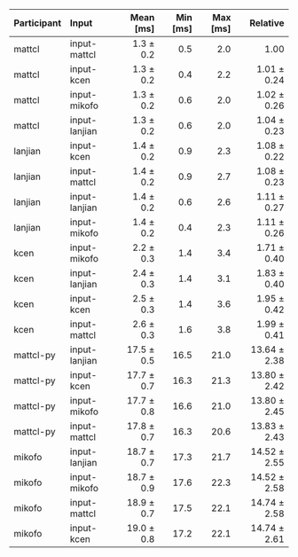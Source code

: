 | Participant | Input | Mean [ms] | Min [ms] | Max [ms] | Relative |
|:---|:---|---:|---:|---:|---:|
| mattcl | input-mattcl | 1.3 ± 0.2 | 0.5 | 2.0 | 1.00 |
| mattcl | input-kcen | 1.3 ± 0.2 | 0.4 | 2.2 | 1.01 ± 0.24 |
| mattcl | input-mikofo | 1.3 ± 0.2 | 0.6 | 2.0 | 1.02 ± 0.26 |
| mattcl | input-lanjian | 1.3 ± 0.2 | 0.6 | 2.0 | 1.04 ± 0.23 |
| lanjian | input-kcen | 1.4 ± 0.2 | 0.9 | 2.3 | 1.08 ± 0.22 |
| lanjian | input-mattcl | 1.4 ± 0.2 | 0.9 | 2.7 | 1.08 ± 0.23 |
| lanjian | input-lanjian | 1.4 ± 0.2 | 0.6 | 2.6 | 1.11 ± 0.27 |
| lanjian | input-mikofo | 1.4 ± 0.2 | 0.4 | 2.3 | 1.11 ± 0.26 |
| kcen | input-mikofo | 2.2 ± 0.3 | 1.4 | 3.4 | 1.71 ± 0.40 |
| kcen | input-lanjian | 2.4 ± 0.3 | 1.4 | 3.1 | 1.83 ± 0.40 |
| kcen | input-kcen | 2.5 ± 0.3 | 1.4 | 3.6 | 1.95 ± 0.42 |
| kcen | input-mattcl | 2.6 ± 0.3 | 1.6 | 3.8 | 1.99 ± 0.41 |
| mattcl-py | input-lanjian | 17.5 ± 0.5 | 16.5 | 21.0 | 13.64 ± 2.38 |
| mattcl-py | input-kcen | 17.7 ± 0.7 | 16.3 | 21.3 | 13.80 ± 2.42 |
| mattcl-py | input-mikofo | 17.7 ± 0.8 | 16.6 | 21.0 | 13.80 ± 2.45 |
| mattcl-py | input-mattcl | 17.8 ± 0.7 | 16.3 | 20.6 | 13.83 ± 2.43 |
| mikofo | input-lanjian | 18.7 ± 0.7 | 17.3 | 21.7 | 14.52 ± 2.55 |
| mikofo | input-mikofo | 18.7 ± 0.9 | 17.6 | 22.3 | 14.52 ± 2.58 |
| mikofo | input-mattcl | 18.9 ± 0.7 | 17.5 | 22.1 | 14.74 ± 2.58 |
| mikofo | input-kcen | 19.0 ± 0.8 | 17.2 | 22.1 | 14.74 ± 2.61 |
